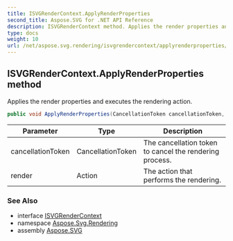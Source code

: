 ```yaml
---
title: ISVGRenderContext.ApplyRenderProperties
second_title: Aspose.SVG for .NET API Reference
description: ISVGRenderContext method. Applies the render properties and executes the rendering action
type: docs
weight: 10
url: /net/aspose.svg.rendering/isvgrendercontext/applyrenderproperties/
---
```

## ISVGRenderContext.ApplyRenderProperties method

Applies the render properties and executes the rendering action.

```csharp
public void ApplyRenderProperties(CancellationToken cancellationToken, Action render)
```

| Parameter | Type | Description |
| --- | --- | --- |
| cancellationToken | CancellationToken | The cancellation token to cancel the rendering process. |
| render | Action | The action that performs the rendering. |

### See Also

* interface [ISVGRenderContext](../)
* namespace [Aspose.Svg.Rendering](../../../aspose.svg.rendering/)
* assembly [Aspose.SVG](../../../)
